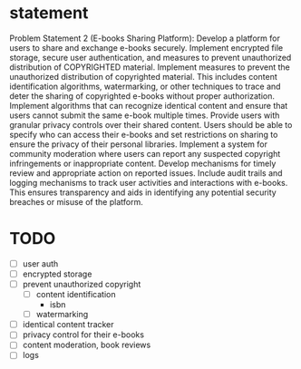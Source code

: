 # statement

Problem Statement 2 (E-books Sharing Platform):
Develop a platform for users to share and exchange e-books securely.
Implement encrypted file storage, secure user authentication, and measures to prevent unauthorized distribution of COPYRIGHTED material. Implement measures to prevent the unauthorized distribution of copyrighted material. This includes content identification algorithms, watermarking, or other techniques to trace and deter the sharing of copyrighted e-books without proper authorization. Implement algorithms that can recognize identical content and ensure that users cannot submit the same e-book multiple times. Provide users with granular privacy controls over their shared content. Users should be able to specify who can access their e-books and set restrictions on sharing to ensure the privacy of their personal libraries. Implement a system for community moderation where users can report any suspected copyright infringements or inappropriate content. Develop mechanisms for timely review and appropriate action on reported issues. Include audit trails and logging mechanisms to track user activities and interactions with e-books. This ensures transparency and aids in identifying any potential security breaches or misuse of the platform.

# TODO

- [ ] user auth
- [ ] encrypted storage
- [ ] prevent unauthorized copyright
  - [ ] content identification
    - isbn
  - [ ] watermarking
- [ ] identical content tracker
- [ ] privacy control for their e-books
- [ ] content moderation, book reviews
- [ ] logs
